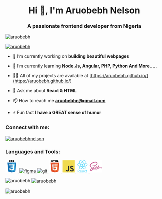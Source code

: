 <h1 align="center">Hi 👋, I'm Aruobebh Nelson</h1>
<h3 align="center">A passionate frontend developer from Nigeria</h3>

<p align="left"> <img src="https://komarev.com/ghpvc/?username=aruobebh&label=Profile%20views&color=0e75b6&style=flat" alt="aruobebh" /> </p>

<p align="left"> <a href="https://github.com/ryo-ma/github-profile-trophy"><img src="https://github-profile-trophy.vercel.app/?username=aruobebh" alt="aruobebh" /></a> </p>

- 🔭 I’m currently working on **building beautiful webpages**

- 🌱 I’m currently learning **Node.Js, Angular, PHP, Python And More.....**

- 👨‍💻 All of my projects are available at [https://aruobebh.github.io/](https://aruobebh.github.io/)

- 💬 Ask me about **React & HTML**

- 📫 How to reach me **aruobebhn@gmail.com**

- ⚡ Fun fact **I have a GREAT sense of humor**

<h3 align="left">Connect with me:</h3>
<p align="left">
<a href="https://linkedin.com/in/aruobebhnelson" target="blank"><img align="center" src="https://raw.githubusercontent.com/rahuldkjain/github-profile-readme-generator/master/src/images/icons/Social/linked-in-alt.svg" alt="aruobebhnelson" height="30" width="40" /></a>
</p>

<h3 align="left">Languages and Tools:</h3>
<p align="left"> <a href="https://www.w3schools.com/css/" target="_blank" rel="noreferrer"> <img src="https://raw.githubusercontent.com/devicons/devicon/master/icons/css3/css3-original-wordmark.svg" alt="css3" width="40" height="40"/> </a> <a href="https://www.figma.com/" target="_blank" rel="noreferrer"> <img src="https://www.vectorlogo.zone/logos/figma/figma-icon.svg" alt="figma" width="40" height="40"/> </a> <a href="https://git-scm.com/" target="_blank" rel="noreferrer"> <img src="https://www.vectorlogo.zone/logos/git-scm/git-scm-icon.svg" alt="git" width="40" height="40"/> </a> <a href="https://www.w3.org/html/" target="_blank" rel="noreferrer"> <img src="https://raw.githubusercontent.com/devicons/devicon/master/icons/html5/html5-original-wordmark.svg" alt="html5" width="40" height="40"/> </a> <a href="https://developer.mozilla.org/en-US/docs/Web/JavaScript" target="_blank" rel="noreferrer"> <img src="https://raw.githubusercontent.com/devicons/devicon/master/icons/javascript/javascript-original.svg" alt="javascript" width="40" height="40"/> </a> <a href="https://reactjs.org/" target="_blank" rel="noreferrer"> <img src="https://raw.githubusercontent.com/devicons/devicon/master/icons/react/react-original-wordmark.svg" alt="react" width="40" height="40"/> </a> <a href="https://sass-lang.com" target="_blank" rel="noreferrer"> <img src="https://raw.githubusercontent.com/devicons/devicon/master/icons/sass/sass-original.svg" alt="sass" width="40" height="40"/> </a> </p>

<p><img align="left" src="https://github-readme-stats.vercel.app/api/top-langs?username=aruobebh&show_icons=true&locale=en&layout=compact" alt="aruobebh" /></p>

<p>&nbsp;<img align="center" src="https://github-readme-stats.vercel.app/api?username=aruobebh&show_icons=true&locale=en" alt="aruobebh" /></p>

<p><img align="center" src="https://github-readme-streak-stats.herokuapp.com/?user=aruobebh&" alt="aruobebh" /></p>
